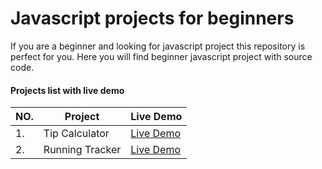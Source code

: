 # Javascript projects for beginners

If you are a beginner and looking for javascript project this repository is perfect for you. Here you will find beginner javascript project with source code.

#### Projects list with live demo

| NO. | Project         | Live Demo                                                                      |
| --- | --------------- | ------------------------------------------------------------------------------ |
| 1.  | Tip Calculator  | [Live Demo](https://ifat-fahim.github.io/javascript-projects/tip-calculator/)  |
| 2.  | Running Tracker | [Live Demo](https://ifat-fahim.github.io/javascript-projects/running-tracker/) |

